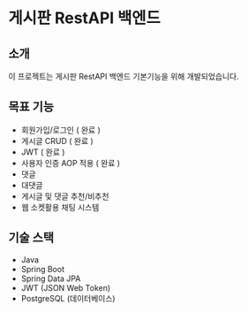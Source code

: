 # 게시판 RestAPI 백엔드

## 소개
이 프로젝트는 게시판 RestAPI 백엔드 기본기능을 위해 개발되었습니다.

## 목표 기능
- 회원가입/로그인 ( 완료 )
- 게시글 CRUD ( 완료 )
- JWT ( 완료 )
- 사용자 인증 AOP 적용 ( 완료 )
- 댓글
- 대댓글
- 게시글 및 댓글 추천/비추천
- 웹 소켓활용 채팅 시스템

## 기술 스택
- Java
- Spring Boot
- Spring Data JPA
- JWT (JSON Web Token)
- PostgreSQL (데이터베이스)
